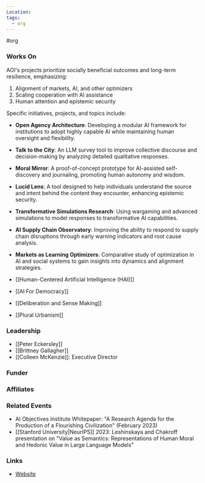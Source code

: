 ```yaml
---
Location: 
tags:
  - org
---
```

#org

### Works On

AOI's projects prioritize socially beneficial outcomes and long-term resilience, emphasizing:
1. Alignment of markets, AI, and other optimizers
2. Scaling cooperation with AI assistance
3. Human attention and epistemic security

Specific initiatives, projects, and topics include:

- **Open Agency Architecture**: Developing a modular AI framework for institutions to adopt highly capable AI while maintaining human oversight and flexibility.
- **Talk to the City**: An LLM survey tool to improve collective discourse and decision-making by analyzing detailed qualitative responses.
- **Moral Mirror**: A proof-of-concept prototype for AI-assisted self-discovery and journaling, promoting human autonomy and wisdom.
- **Lucid Lens**: A tool designed to help individuals understand the source and intent behind the content they encounter, enhancing epistemic security.
- **Transformative Simulations Research**: Using wargaming and advanced simulations to model responses to transformative AI capabilities.
- **AI Supply Chain Observatory**: Improving the ability to respond to supply chain disruptions through early warning indicators and root cause analysis.
- **Markets as Learning Optimizers**: Comparative study of optimization in AI and social systems to gain insights into dynamics and alignment strategies.

- [[Human-Centered Artificial Intelligence (HAI)]]
- [[AI For Democracy]]
- [[Deliberation and Sense Making]]
- [[Plural Urbanism]]

### Leadership

- [[Peter Eckersley]]
- [[Brittney Gallagher]]
- [[Colleen McKenzie]]: Executive Director

### Funder


### Affiliates


### Related Events

- AI Objectives Institute Whitepaper: "A Research Agenda for the Production of a Flourishing Civilization" (February 2023)
- [[Stanford University|NeurIPS]] 2023: Leshinskaya and Chakroff presentation on "Value as Semantics: Representations of Human Moral and Hedonic Value in Large Language Models"

### Links

- [Website](https://ai.objectives.institute/)